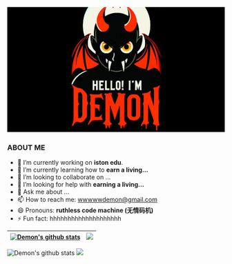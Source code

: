<img with="100%" alt="Hello, I'm Demon!" src="./assets/demon.png" />

### ABOUT ME
- 🔭 I’m currently working on **iston edu**.
- 🌱 I’m currently learning how to **earn a living...**
- 👯 I’m looking to collaborate on ...
- 🤔 I’m looking for help with **earning a living...**
- 💬 Ask me about ...
- 📫 How to reach me: wwwwwdemon@gmail.com
- 😄 Pronouns: **ruthless code machine (无情码机)**
- ⚡ Fun fact: hhhhhhhhhhhhhhhhhhhh

| <a href="https://github.com/lilhammer111/lilhammer111"><img width="100%" src="https://github-readme-stats.vercel.app/api?username=lilhammer111&show_icons=true&include_all_commits=true&theme=monokai&hide_border=true" alt="Demon's github stats" /></a> | <a href="https://github.com/lilhammer111/lilhammer111"><img width="40%" src="https://github-readme-stats.vercel.app/api/top-langs/?username=lilhammer111&layout=compact&theme=monokai&hide_border=true" /></a> |
| ------------- | ------------- |

<div>
<img width="60%" src="https://github-readme-stats.vercel.app/api?username=lilhammer111&show_icons=true&include_all_commits=true&theme=monokai&hide_border=true" alt="Demon's github stats" />

<img width="40%" src="https://github-readme-stats.vercel.app/ap    i/top-langs/?username=lilhammer111&layout=compact&theme=monokai&hide_border=true" />
</div>
<!--
**lilhammer111/lilhammer111** is a ✨ _special_ ✨ repository because its `README.md` (this file) appears on your GitHub profile.

Here are some ideas to get you started:

- 🔭 I’m currently working on ...
- 🌱 I’m currently learning ...
- 👯 I’m looking to collaborate on ...
- 🤔 I’m looking for help with ...
- 💬 Ask me about ...
- 📫 How to reach me: ...
- 😄 Pronouns: ...
- ⚡ Fun fact: ...
-->

